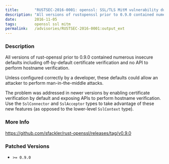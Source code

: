 ```yaml
---
title:       "RUSTSEC-2016-0001: openssl: SSL/TLS MitM vulnerability due to insecure defaults"
description: "All versions of rustopenssl prior to 0.9.0 contained numerous insecure defaults including offbydefault certificate verification and no API to perform hostname verification. Unless configured correctly by a developer, these defaults could allow an attacker to perform maninthemiddle attacks. The problem was addressed in newer versions by enabling certificate verification by default and exposing APIs to perform hostname verification. Use the SslConnector and SslAcceptor types to take advantage of these new features as opposed to the lowerlevel SslContext type."
date:        2016-11-05
tags:        openssl ssl mitm
permalink:   /advisories/RUSTSEC-2016-0001:output_ext
---
```


### Description

All versions of rust-openssl prior to 0.9.0 contained numerous insecure defaults
including off-by-default certificate verification and no API to perform hostname
verification.

Unless configured correctly by a developer, these defaults could allow an attacker
to perform man-in-the-middle attacks.

The problem was addressed in newer versions by enabling certificate verification
by default and exposing APIs to perform hostname verification. Use the
`SslConnector` and `SslAcceptor` types to take advantage of these new features
(as opposed to the lower-level `SslContext` type).

### More Info

<https://github.com/sfackler/rust-openssl/releases/tag/v0.9.0>

### Patched Versions

- `>= 0.9.0`


